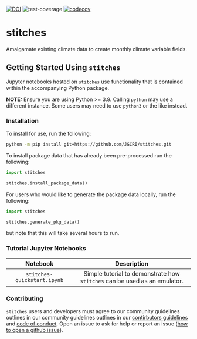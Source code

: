 [![DOI](https://zenodo.org/badge/317969428.svg)](https://zenodo.org/badge/latestdoi/317969428) ![test-coverage](https://github.com/JGCRI/stitches/workflows/build/badge.svg) [![codecov](https://codecov.io/gh/JGCRI/stitches/branch/main/graph/badge.svg)](https://codecov.io/gh/JGCRI/stitches)

# stitches
Amalgamate existing climate data to create monthly climate variable fields.

## Getting Started Using `stitches`
Jupyter notebooks hosted on `stitches` use functionality that is contained within the accompanying Python package.  

**NOTE:**  Ensure you are using Python >= 3.9.  Calling `python` may use a different instance.  Some users may need to use `python3` or the like instead.


### Installation
To install for use, run the following:
```bash
python -m pip install git+https://github.com/JGCRI/stitches.git
```

To install package data that has already been pre-processed run the following:
```python
import stitches

stitches.install_package_data()
```

For users who would like to generate the package data locally, run the following: 

```python
import stitches

stitches.generate_pkg_data()
```
but note that this will take several hours to run.

### Tutorial Jupyter Notebooks
| Notebook | Description |
|:-:|:-:|
| `stitches-quickstart.ipynb` | Simple tutorial to demonstrate how `stitches` can be used as an emulator. |

### Contributing
`stitches`  users and developers must agree to our community guidelines outlines in our community guidelines outlines in our 
[contirbutors guidelines](CONTRIBUTING.md) and [code of conduct](CODE_OF_CONDUCT.md). 
Open an issue to ask for help or report an issue ([how to open a github issue](https://docs.github.com/en/enterprise-server@3.1/issues/tracking-your-work-with-issues/creating-an-issue)). 
